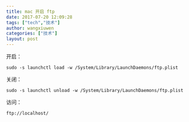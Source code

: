 ```yaml
---
title: mac 开启 ftp
date: 2017-07-20 12:09:28
tags: ["tech","技术"]
author: wangxiuwen
categories: ["技术"]
layout: post
---
```


开启：

	sudo -s launchctl load -w /System/Library/LaunchDaemons/ftp.plist  
	
关闭：

	sudo -s launchctl unload -w /System/Library/LaunchDaemons/ftp.plist   
	
访问：

	ftp://localhost/